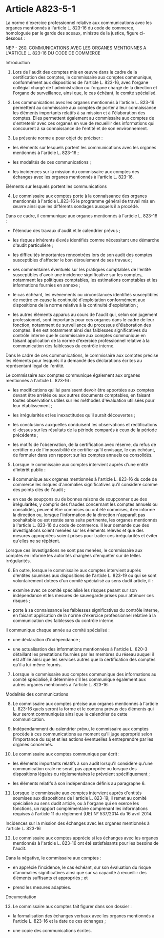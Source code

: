 # Article A823-5-1

La norme d'exercice professionnel relative aux communications avec les organes mentionnés à l'article L. 823-16 du code de commerce, homologuée par le garde des sceaux, ministre de la justice, figure ci-dessous :

NEP - 260. COMMUNICATIONS AVEC LES ORGANES MENTIONNES A L'ARTICLE L. 823-16 DU CODE DE COMMERCE

Introduction

1. Lors de l'audit des comptes mis en œuvre dans le cadre de la certification des comptes, le commissaire aux comptes communique, conformément aux dispositions de l'article L. 823-16, avec l'organe collégial chargé de l'administration ou l'organe chargé de la direction et l'organe de surveillance, ainsi que, le cas échéant, le comité spécialisé.

1. Les communications avec les organes mentionnés à l'article L. 823-16 permettent au commissaire aux comptes de porter à leur connaissance les éléments importants relatifs à sa mission et à l'élaboration des comptes. Elles permettent également au commissaire aux comptes de s'entretenir avec ces organes en vue de recueillir des informations qui concourent à sa connaissance de l'entité et de son environnement.

1. La présente norme a pour objet de préciser :

- les éléments sur lesquels portent les communications avec les organes mentionnés à l'article L. 823-16 ;

- les modalités de ces communications ;

- les incidences sur la mission du commissaire aux comptes des échanges avec les organes mentionnés à l'article L. 823-16.

Eléments sur lesquels portent les communications

4. Le commissaire aux comptes porte à la connaissance des organes mentionnés à l'article L.823-16 le programme général de travail mis en œuvre ainsi que les différents sondages auxquels il a procédé.

Dans ce cadre, il communique aux organes mentionnés à l'article L. 823-16 :

- l'étendue des travaux d'audit et le calendrier prévus ;

- les risques inhérents élevés identifiés comme nécessitant une démarche d'audit particulière ;

- les difficultés importantes rencontrées lors de son audit des comptes susceptibles d'affecter le bon déroulement de ses travaux ;

- ses commentaires éventuels sur les pratiques comptables de l'entité susceptibles d'avoir une incidence significative sur les comptes, notamment les politiques comptables, les estimations comptables et les informations fournies en annexe ;

- le cas échéant, les événements ou circonstances identifiés susceptibles de mettre en cause la continuité d'exploitation conformément aux dispositions de la norme relative à la continuité d'exploitation ;

- les autres éléments apparus au cours de l'audit qui, selon son jugement professionnel, sont importants pour ces organes dans le cadre de leur fonction, notamment de surveillance du processus d'élaboration des comptes. Il en est notamment ainsi des faiblesses significatives du contrôle interne que le commissaire aux comptes communique en faisant application de la norme d'exercice professionnel relative à la communication des faiblesses du contrôle interne.

Dans le cadre de ces communications, le commissaire aux comptes précise les éléments pour lesquels il a demandé des déclarations écrites au représentant légal de l'entité.

Le commissaire aux comptes communique également aux organes mentionnés à l'article L. 823-16 :

- les modifications qui lui paraissent devoir être apportées aux comptes devant être arrêtés ou aux autres documents comptables, en faisant toutes observations utiles sur les méthodes d'évaluation utilisées pour leur établissement ;

- les irrégularités et les inexactitudes qu'il aurait découvertes ;

- les conclusions auxquelles conduisent les observations et rectifications ci-dessus sur les résultats de la période comparés à ceux de la période précédente ;

- les motifs de l'observation, de la certification avec réserve, du refus de certifier ou de l'impossibilité de certifier qu'il envisage, le cas échéant, de formuler dans son rapport sur les comptes annuels ou consolidés.

5. Lorsque le commissaire aux comptes intervient auprès d'une entité d'intérêt public :

- il communique aux organes mentionnés à l'article L. 823-16 du code de commerce les risques d'anomalies significatives qu'il considère comme des points clés de l'audit ;

- en cas de soupçons ou de bonnes raisons de soupçonner que des irrégularités, y compris des fraudes concernant les comptes annuels ou consolidés, peuvent être commises ou ont été commises, il en informe la direction ou, lorsque l'information de la direction n'apparaît pas souhaitable ou est restée sans suite pertinente, les organes mentionnés à l'article L. 823-16 du code de commerce. Il leur demande que des investigations soient menées sur les éléments relevés et que des mesures appropriées soient prises pour traiter ces irrégularités et éviter qu'elles ne se répètent.

Lorsque ces investigations ne sont pas menées, le commissaire aux comptes en informe les autorités chargées d'enquêter sur de telles irrégularités.

6. En outre, lorsque le commissaire aux comptes intervient auprès d'entités soumises aux dispositions de l'article L. 823-19 ou qui se sont volontairement dotées d'un comité spécialisé au sens dudit article, il :

- examine avec ce comité spécialisé les risques pesant sur son indépendance et les mesures de sauvegarde prises pour atténuer ces risques ;

- porte à sa connaissance les faiblesses significatives du contrôle interne, en faisant application de la norme d'exercice professionnel relative à la communication des faiblesses du contrôle interne.

Il communique chaque année au comité spécialisé :

- une déclaration d'indépendance ;

- une actualisation des informations mentionnées à l'article L. 820-3 détaillant les prestations fournies par les membres du réseau auquel il est affilié ainsi que les services autres que la certification des comptes qu'il a lui-même fournis.

7. Lorsque le commissaire aux comptes communique des informations au comité spécialisé, il détermine s'il les communique également aux autres organes mentionnés à l'article L. 823-16.

Modalités des communications

8. Le commissaire aux comptes précise aux organes mentionnés à l'article L. 823-16 quels seront la forme et le contenu prévus des éléments qui leur seront communiqués ainsi que le calendrier de cette communication.

1. Indépendamment du calendrier prévu, le commissaire aux comptes procède à ces communications au moment qu'il juge approprié selon l'importance du sujet et les actions éventuelles à entreprendre par les organes concernés.

1. Le commissaire aux comptes communique par écrit :

- les éléments importants relatifs à son audit lorsqu'il considère qu'une communication orale ne serait pas appropriée ou lorsque des dispositions légales ou réglementaires le prévoient spécifiquement ;

- les éléments relatifs à son indépendance définis au paragraphe 6.

11. Lorsque le commissaire aux comptes intervient auprès d'entités soumises aux dispositions de l'article L. 823-19, il remet au comité spécialisé au sens dudit article, ou à l'organe qui en exerce les fonctions, un rapport complémentaire comprenant les informations requises à l'article 11 du règlement (UE) N° 537/2014 du 16 avril 2014.

Incidences sur la mission des échanges avec les organes mentionnés à l'article L. 823-16

12. Le commissaire aux comptes apprécie si les échanges avec les organes mentionnés à l'article L. 823-16 ont été satisfaisants pour les besoins de l'audit.

Dans la négative, le commissaire aux comptes :

- en apprécie l'incidence, le cas échéant, sur son évaluation du risque d'anomalies significatives ainsi que sur sa capacité à recueillir des éléments suffisants et appropriés ; et

- prend les mesures adaptées.

Documentation

13. Le commissaire aux comptes fait figurer dans son dossier :

- la formalisation des échanges verbaux avec les organes mentionnés à l'article L. 823-16 et la date de ces échanges ;

- une copie des communications écrites.
